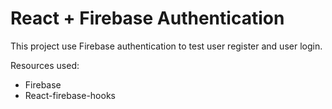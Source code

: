 # React + Firebase Authentication

This project use Firebase authentication to test user register and user login.

Resources used:
<ul>
  <li>Firebase</li>
  <li>React-firebase-hooks</li>
  
</ul>

